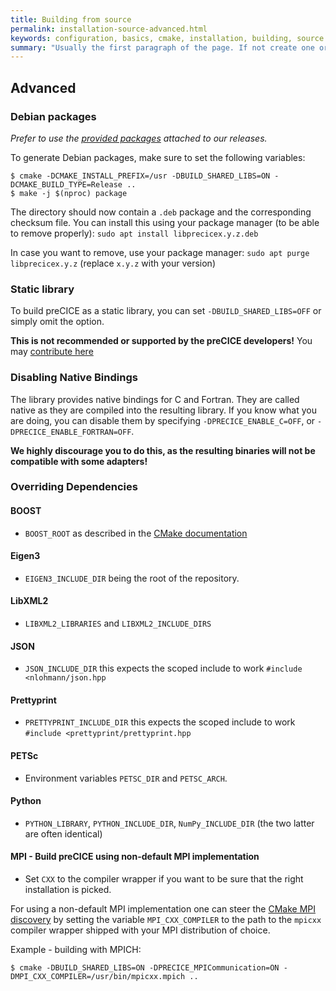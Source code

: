 ```yaml
---
title: Building from source
permalink: installation-source-advanced.html
keywords: configuration, basics, cmake, installation, building, source
summary: "Usually the first paragraph of the page. If not create one or simple leave the field blank"
---
```


## Advanced

### Debian packages

_Prefer to use the [provided packages](https://github.com/precice/precice/releases) attached to our releases._

To generate Debian packages, make sure to set the following variables:
```
$ cmake -DCMAKE_INSTALL_PREFIX=/usr -DBUILD_SHARED_LIBS=ON -DCMAKE_BUILD_TYPE=Release ..
$ make -j $(nproc) package
```

The directory should now contain a `.deb` package and the corresponding checksum file.
You can install this using your package manager (to be able to remove properly): `sudo apt install libprecicex.y.z.deb`

In case you want to remove, use your package manager: `sudo apt purge libprecicex.y.z` (replace `x.y.z` with your version)

### Static library

To build preCICE as a static library, you can set `-DBUILD_SHARED_LIBS=OFF` or simply omit the option.

__This is not recommended or supported by the preCICE developers!__ You may [contribute here](https://github.com/precice/precice/pull/343)

### Disabling Native Bindings

The library provides native bindings for C and Fortran.
They are called native as they are compiled into the resulting library.
If you know what you are doing, you can disable them by specifying `-DPRECICE_ENABLE_C=OFF`, or `-DPRECICE_ENABLE_FORTRAN=OFF`.

**We highly discourage you to do this, as the resulting binaries will not be compatible with some adapters!**

### Overriding Dependencies

#### BOOST
* `BOOST_ROOT` as described in the [CMake documentation](https://cmake.org/cmake/help/v3.10/module/FindBoost.html)

#### Eigen3
* `EIGEN3_INCLUDE_DIR` being the root of the repository.

#### LibXML2
* `LIBXML2_LIBRARIES` and `LIBXML2_INCLUDE_DIRS`

#### JSON
* `JSON_INCLUDE_DIR` this expects the scoped include to work `#include <nlohmann/json.hpp`

#### Prettyprint
* `PRETTYPRINT_INCLUDE_DIR` this expects the scoped include to work `#include <prettyprint/prettyprint.hpp`

#### PETSc
* Environment variables `PETSC_DIR` and `PETSC_ARCH`.

#### Python
* `PYTHON_LIBRARY`, `PYTHON_INCLUDE_DIR`, `NumPy_INCLUDE_DIR` (the two latter are often identical)

#### MPI - Build preCICE using non-default MPI implementation
* Set `CXX` to the compiler wrapper if you want to be sure that the right installation is picked.

For using a non-default MPI implementation one can steer the [CMake MPI discovery](https://cmake.org/cmake/help/v3.10/module/FindMPI.html#variables-for-locating-mpi) by setting the variable `MPI_CXX_COMPILER` to the path to the `mpicxx` compiler wrapper shipped with your MPI distribution of choice.

Example - building with MPICH:
```
$ cmake -DBUILD_SHARED_LIBS=ON -DPRECICE_MPICommunication=ON -DMPI_CXX_COMPILER=/usr/bin/mpicxx.mpich ..
```
